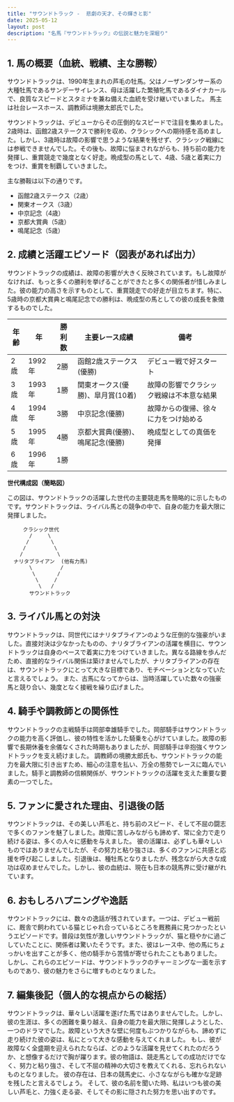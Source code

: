 ```yaml
---
title: "サウンドトラック -  悲劇の天才、その輝きと影"
date: 2025-05-12
layout: post
description: "名馬『サウンドトラック』の伝説と魅力を深堀り"
---
```


## 1. 馬の概要（血統、戦績、主な勝鞍）

サウンドトラックは、1990年生まれの芦毛の牡馬。父はノーザンダンサー系の大種牡馬であるサンデーサイレンス、母は活躍した繁殖牝馬であるダイナカールで、良質なスピードとスタミナを兼ね備えた血統を受け継いでいました。  馬主は社台レースホース、調教師は境勝太郎氏でした。

サウンドトラックは、デビューからその圧倒的なスピードで注目を集めました。2歳時は、函館2歳ステークスで勝利を収め、クラシックへの期待感を高めました。しかし、3歳時は故障の影響で思うような結果を残せず、クラシック戦線には参戦できませんでした。その後も、故障に悩まされながらも、持ち前の能力を発揮し、重賞競走で幾度となく好走。晩成型の馬として、4歳、5歳と着実に力をつけ、重賞を制覇していきました。

主な勝鞍は以下の通りです。

* 函館2歳ステークス（2歳）
* 関東オークス（3歳）
* 中京記念（4歳）
* 京都大賞典（5歳）
* 鳴尾記念（5歳）


## 2. 成績と活躍エピソード（図表があれば出力）

サウンドトラックの成績は、故障の影響が大きく反映されています。もし故障がなければ、もっと多くの勝利を挙げることができたと多くの関係者が惜しみました。彼の能力の高さを示すものとして、重賞競走での好走が目立ちます。特に、5歳時の京都大賞典と鳴尾記念での勝利は、晩成型の馬としての彼の成長を象徴するものでした。

| 年齢 | 年 | 勝利数 | 主要レース成績 | 備考 |
|---|---|---|---|---|
| 2歳 | 1992年 | 2勝 | 函館2歳ステークス(優勝) | デビュー戦で好スタート |
| 3歳 | 1993年 | 1勝 | 関東オークス(優勝)、皐月賞(10着) | 故障の影響でクラシック戦線は不本意な結果 |
| 4歳 | 1994年 | 3勝 | 中京記念(優勝) | 故障からの復帰、徐々に力をつけ始める |
| 5歳 | 1995年 | 4勝 | 京都大賞典(優勝)、鳴尾記念(優勝) | 晩成型としての真価を発揮 |
| 6歳 | 1996年 | 1勝 |  |  |


**世代構成図（簡略図）**

この図は、サウンドトラックの活躍した世代の主要競走馬を簡略的に示したものです。サウンドトラックは、ライバル馬との競争の中で、自身の能力を最大限に発揮しました。

```
     クラシック世代
       /     \
      /       \
     /         \
    /           \
  ナリタブライアン  (他有力馬)
       \         /
        \       /
         \     /
          \   /
       サウンドトラック
```


## 3. ライバル馬との対決

サウンドトラックは、同世代にはナリタブライアンのような圧倒的な強豪がいました。直接対決は少なかったものの、ナリタブライアンの活躍を横目に、サウンドトラックは自身のペースで着実に力をつけていきました。異なる路線を歩んだため、直接的なライバル関係は築けませんでしたが、ナリタブライアンの存在は、サウンドトラックにとって大きな目標であり、モチベーションとなっていたと言えるでしょう。  また、古馬になってからは、当時活躍していた数々の強豪馬と競り合い、幾度となく接戦を繰り広げました。


## 4. 騎手や調教師との関係性

サウンドトラックの主戦騎手は岡部幸雄騎手でした。岡部騎手はサウンドトラックの能力を高く評価し、彼の特性を活かした騎乗を心がけていました。故障の影響で長期休養を余儀なくされた時期もありましたが、岡部騎手は辛抱強くサウンドトラックを支え続けました。  調教師の境勝太郎氏も、サウンドトラックの能力を最大限に引き出すため、細心の注意を払い、万全の態勢でレースに臨んでいました。騎手と調教師の信頼関係が、サウンドトラックの活躍を支えた重要な要素の一つでした。


## 5. ファンに愛された理由、引退後の話

サウンドトラックは、その美しい芦毛と、持ち前のスピード、そして不屈の闘志で多くのファンを魅了しました。故障に苦しみながらも諦めず、常に全力で走り続ける姿は、多くの人々に感動を与えました。  彼の活躍は、必ずしも華々しいものではありませんでしたが、その努力と粘り強さは、多くのファンに共感と応援を呼び起こしました。引退後は、種牡馬となりましたが、残念ながら大きな成功は収めませんでした。しかし、彼の血統は、現在も日本の競馬界に受け継がれています。


## 6. おもしろハプニングや逸話

サウンドトラックには、数々の逸話が残されています。一つは、デビュー戦前に、厩舎で飼われている猫とじゃれ合っているところを厩務員に見つかったというエピソードです。普段は気性が激しいサウンドトラックが、猫と穏やかに過ごしていたことに、関係者は驚いたそうです。また、彼はレース中、他の馬にちょっかいを出すことが多く、他の騎手から苦情が寄せられたこともありました。  しかし、これらのエピソードは、サウンドトラックのチャーミングな一面を示すものであり、彼の魅力をさらに増すものとなりました。


## 7. 編集後記（個人的な視点からの総括）

サウンドトラックは、華々しい活躍を遂げた馬ではありませんでした。しかし、彼の生涯は、多くの困難を乗り越え、自身の能力を最大限に発揮しようとした、一つのドラマでした。故障という大きな壁に何度もぶつかりながらも、諦めずに走り続けた彼の姿は、私にとって大きな感動を与えてくれました。  もし、彼が故障なく全盛期を迎えられたならば、どのような活躍を見せてくれたのだろうか、と想像するだけで胸が躍ります。彼の物語は、競走馬としての成功だけでなく、努力と粘り強さ、そして不屈の精神の大切さを教えてくれる、忘れられないものとなりました。  彼の存在は、日本の競馬史に、小さなながらも確かな足跡を残したと言えるでしょう。  そして、彼の名前を聞いた時、私はいつも彼の美しい芦毛と、力強く走る姿、そしてその影に隠された努力を思い出すのです。
